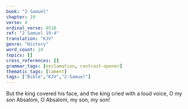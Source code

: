 ```yaml
---
book: "2 Samuel"
chapter: 19
verse: 4
ordinal_verse: 8516
ref: "2 Samuel 19:4"
translation: "KJV"
genre: "History"
word_count: 24
topics: []
cross_references: []
grammar_tags: [exclamation, contrast-opener]
thematic_tags: [lament]
tags: ["Bible","KJV","2-Samuel"]
---
```

But the king covered his face, and the king cried with a loud voice, O my son Absalom, O Absalom, my son, my son!
